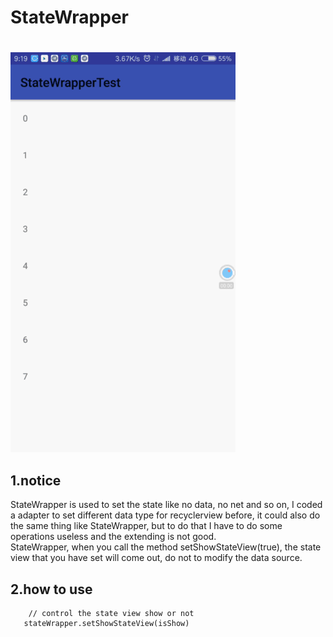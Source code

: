 # StateWrapper 
#
![demo gif](demo.gif)
## 1.notice
StateWrapper is used to set the state like no data, no net and so on,
 I coded a adapter to set different data type for recyclerview before, it could also
 do the same thing like StateWrapper, but to do that I have to do some operations useless
 and the extending is not good.
<br/>
StateWrapper, when you call the method setShowStateView(true), the state view that you
 have set will come out, do not to modify the data source.
<br/>
 

## 2.how to use  
```
    // control the state view show or not
   stateWrapper.setShowStateView(isShow)
```
